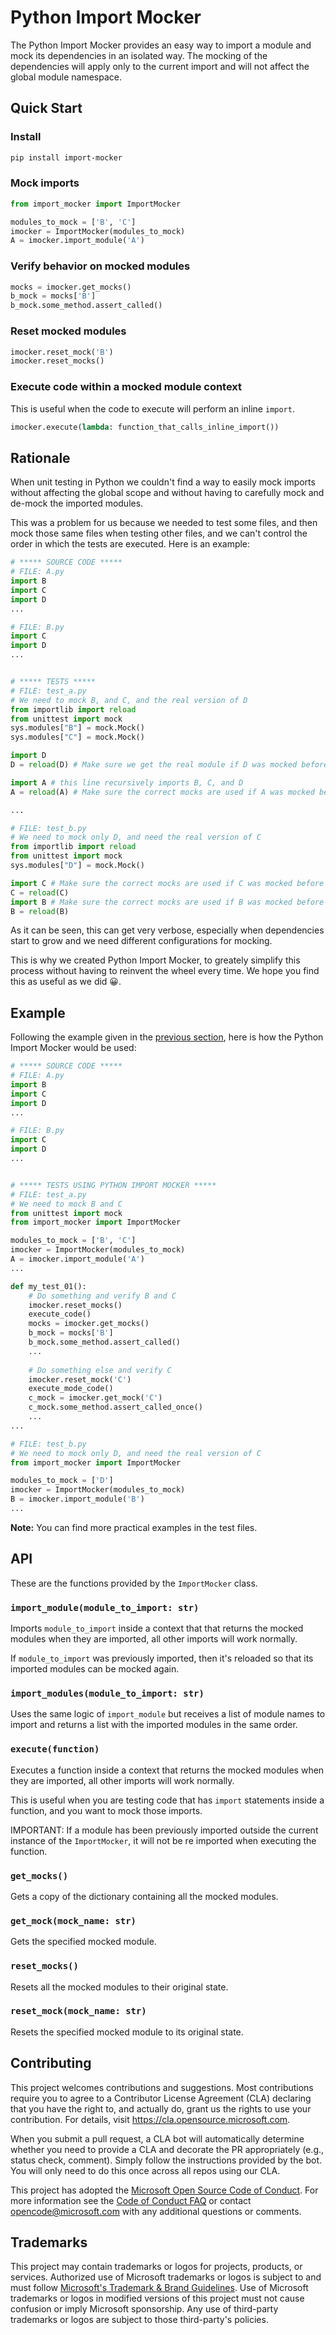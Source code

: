 # Python Import Mocker

The Python Import Mocker provides an easy way to import a module and mock its
dependencies in an isolated way.
The mocking of the dependencies will apply only to the current import and will
not affect the global module namespace.

## Quick Start

### Install

```bash
pip install import-mocker
```

### Mock imports

```py
from import_mocker import ImportMocker

modules_to_mock = ['B', 'C']
imocker = ImportMocker(modules_to_mock)
A = imocker.import_module('A')
```

### Verify behavior on mocked modules

```py
mocks = imocker.get_mocks()
b_mock = mocks['B']
b_mock.some_method.assert_called()
```

### Reset mocked modules

```py
imocker.reset_mock('B')
imocker.reset_mocks()
```

### Execute code within a mocked module context

This is useful when the code to execute will perform an inline `import`.

```py
imocker.execute(lambda: function_that_calls_inline_import())
```

## Rationale

When unit testing in Python we couldn't find a way to easily mock imports
without affecting the global scope and without having to carefully mock and
de-mock the imported modules.

This was a problem for us because we needed to test some files, and then mock
those same files when testing other files, and we can't control the order in
which the tests are executed. Here is an example:

```py
# ***** SOURCE CODE *****
# FILE: A.py
import B
import C
import D
...

# FILE: B.py
import C
import D
...


# ***** TESTS *****
# FILE: test_a.py
# We need to mock B, and C, and the real version of D
from importlib import reload
from unittest import mock
sys.modules["B"] = mock.Mock()
sys.modules["C"] = mock.Mock()

import D
D = reload(D) # Make sure we get the real module if D was mocked before

import A # this line recursively imports B, C, and D
A = reload(A) # Make sure the correct mocks are used if A was mocked before

...

# FILE: test_b.py
# We need to mock only D, and need the real version of C
from importlib import reload
from unittest import mock
sys.modules["D"] = mock.Mock()

import C # Make sure the correct mocks are used if C was mocked before
C = reload(C)
import B # Make sure the correct mocks are used if B was mocked before
B = reload(B)

```

As it can be seen, this can get very verbose, especially when dependencies start
to grow and we need different configurations for mocking.

This is why we created Python Import Mocker, to greately simplify this process
without having to reinvent the wheel every time. We hope you find this as useful
as we did 😀.

## Example

Following the example given in the [previous section](#Rationale),
here is how the Python Import Mocker would be used:

```py
# ***** SOURCE CODE *****
# FILE: A.py
import B
import C
import D
...

# FILE: B.py
import C
import D
...


# ***** TESTS USING PYTHON IMPORT MOCKER *****
# FILE: test_a.py
# We need to mock B and C
from unittest import mock
from import_mocker import ImportMocker

modules_to_mock = ['B', 'C']
imocker = ImportMocker(modules_to_mock)
A = imocker.import_module('A')
...

def my_test_01():
    # Do something and verify B and C
    imocker.reset_mocks()
    execute_code()
    mocks = imocker.get_mocks()
    b_mock = mocks['B']
    b_mock.some_method.assert_called()
    ...
    
    # Do something else and verify C
    imocker.reset_mock('C')
    execute_mode_code()
    c_mock = imocker.get_mock('C')
    c_mock.some_method.assert_called_once()
    ...
...

# FILE: test_b.py
# We need to mock only D, and need the real version of C
from import_mocker import ImportMocker

modules_to_mock = ['D']
imocker = ImportMocker(modules_to_mock)
B = imocker.import_module('B')
...

```

**Note:** You can find more practical examples in the test files.

## API

These are the functions provided by the `ImportMocker` class.

### `import_module(module_to_import: str)`

Imports `module_to_import` inside a context that that returns the mocked modules
when they are imported, all other imports will work normally.

If `module_to_import` was previously imported, then it's reloaded so that its
imported modules can be mocked again.

### `import_modules(module_to_import: str)`

Uses the same logic of `import_module` but receives a list of module names to
import and returns a list with the imported modules in the same order.

### `execute(function)`

Executes a function inside a context that returns the mocked modules when they
are imported, all other imports will work normally.

This is useful when you are testing code that has `import` statements inside
a function, and you want to mock those imports.

IMPORTANT: If a module has been previously imported outside the current instance
of the `ImportMocker`, it will not be re imported when executing the function.

### `get_mocks()`

Gets a copy of the dictionary containing all the mocked modules.

### `get_mock(mock_name: str)`

Gets the specified mocked module.

### `reset_mocks()`

Resets all the mocked modules to their original state.

### `reset_mock(mock_name: str)`

Resets the specified mocked module to its original state.

## Contributing

This project welcomes contributions and suggestions.  Most contributions require you to agree to a
Contributor License Agreement (CLA) declaring that you have the right to, and actually do, grant us
the rights to use your contribution. For details, visit <https://cla.opensource.microsoft.com>.

When you submit a pull request, a CLA bot will automatically determine whether you need to provide
a CLA and decorate the PR appropriately (e.g., status check, comment). Simply follow the instructions
provided by the bot. You will only need to do this once across all repos using our CLA.

This project has adopted the [Microsoft Open Source Code of Conduct](https://opensource.microsoft.com/codeofconduct/).
For more information see the [Code of Conduct FAQ](https://opensource.microsoft.com/codeofconduct/faq/) or
contact [opencode@microsoft.com](mailto:opencode@microsoft.com) with any additional questions or comments.

## Trademarks

This project may contain trademarks or logos for projects, products, or services. Authorized use of Microsoft
trademarks or logos is subject to and must follow
[Microsoft's Trademark & Brand Guidelines](https://www.microsoft.com/en-us/legal/intellectualproperty/trademarks/usage/general).
Use of Microsoft trademarks or logos in modified versions of this project must not cause confusion or imply Microsoft sponsorship.
Any use of third-party trademarks or logos are subject to those third-party's policies.
